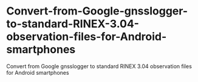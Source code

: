 # Convert-from-Google-gnsslogger-to-standard-RINEX-3.04-observation-files-for-Android-smartphones
Convert from Google gnsslogger to standard RINEX 3.04 observation files for Android smartphones
